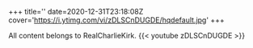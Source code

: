 +++
title=''
date=2020-12-31T23:18:08Z
cover='https://i.ytimg.com/vi/zDLSCnDUGDE/hqdefault.jpg'
+++

All content belongs to RealCharlieKirk.
{{< youtube zDLSCnDUGDE >}}
